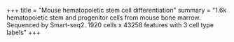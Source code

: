 +++
title = "Mouse hematopoietic stem cell differentiation"
summary = "1.6k hematopoietic stem and progenitor cells from mouse bone marrow. Sequenced by Smart-seq2. 1920 cells x 43258 features with 3 cell type labels"
+++

